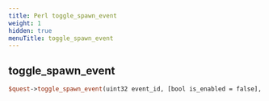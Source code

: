 ```yaml
---
title: Perl toggle_spawn_event
weight: 1
hidden: true
menuTitle: toggle_spawn_event
---
```

## toggle_spawn_event
```perl
$quest->toggle_spawn_event(uint32 event_id, [bool is_enabled = false], [bool is_strict = false], [bool reset_base = false])
```